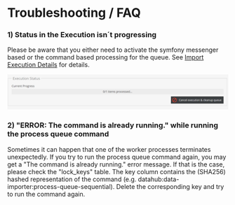 # Troubleshooting / FAQ

### 1) Status in the Execution isn´t progressing

Please be aware that you either need to activate the symfony messenger based or the command based processing for the queue.
See [Import Execution Details](04_Import_Execution_Details.md) for details.

![Execution Status](./img/faq_execution_status.png)

### 2) "ERROR: The command is already running." while running the process queue command

Sometimes it can happen that one of the worker processes terminates unexpectedly. If you try to run the process queue command again,
you may get a "The command is already running." error message.
If that is the case, please check the "lock_keys" table. The key column contains the (SHA256) hashed representation of the command (e.g. datahub:data-importer:process-queue-sequential).
Delete the corresponding key and try to run the command again.
